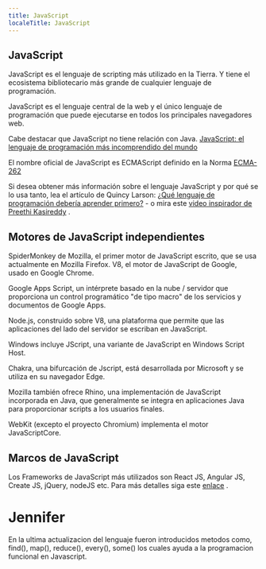 ```yaml
---
title: JavaScript
localeTitle: JavaScript
---
```

## JavaScript

JavaScript es el lenguaje de scripting más utilizado en la Tierra. Y tiene el ecosistema bibliotecario más grande de cualquier lenguaje de programación.

JavaScript es el lenguaje central de la web y el único lenguaje de programación que puede ejecutarse en todos los principales navegadores web.

Cabe destacar que JavaScript no tiene relación con Java. [JavaScript: el lenguaje de programación más incomprendido del mundo](http://www.crockford.com/javascript/javascript.html)

El nombre oficial de JavaScript es ECMAScript definido en la Norma [ECMA-262](https://www.ecma-international.org/publications/standards/Ecma-262.htm)

Si desea obtener más información sobre el lenguaje JavaScript y por qué se lo usa tanto, lea el artículo de Quincy Larson: [¿Qué lenguaje de programación debería aprender primero?](https://medium.freecodecamp.org/what-programming-language-should-i-learn-first-%CA%87d%C4%B1%C9%B9%C9%94s%C9%90%CA%8C%C9%90%C9%BE-%C9%B9%C7%9D%CA%8Dsu%C9%90-19a33b0a467d) - o mira este [video inspirador de Preethi Kasireddy](https://www.youtube.com/watch?v=VqiEhZYmvKk) .

## Motores de JavaScript independientes

SpiderMonkey de Mozilla, el primer motor de JavaScript escrito, que se usa actualmente en Mozilla Firefox. V8, el motor de JavaScript de Google, usado en Google Chrome.

Google Apps Script, un intérprete basado en la nube / servidor que proporciona un control programático "de tipo macro" de los servicios y documentos de Google Apps.

Node.js, construido sobre V8, una plataforma que permite que las aplicaciones del lado del servidor se escriban en JavaScript.

Windows incluye JScript, una variante de JavaScript en Windows Script Host.

Chakra, una bifurcación de Jscript, está desarrollada por Microsoft y se utiliza en su navegador Edge.

Mozilla también ofrece Rhino, una implementación de JavaScript incorporada en Java, que generalmente se integra en aplicaciones Java para proporcionar scripts a los usuarios finales.

WebKit (excepto el proyecto Chromium) implementa el motor JavaScriptCore.

## Marcos de JavaScript

Los Frameworks de JavaScript más utilizados son React JS, Angular JS, Create JS, jQuery, nodeJS etc. Para más detalles siga este [enlace](https://javascriptreport.com/the-ultimate-guide-to-javascript-frameworks/) .

# Jennifer 

En la ultima actualizacion del lenguaje fueron introducidos metodos como, find(), map(), reduce(), every(), some() los cuales ayuda a la programacion funcional en Javascript. 
